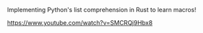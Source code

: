 Implementing Python's list comprehension in Rust to learn macros!

https://www.youtube.com/watch?v=SMCRQj9Hbx8
